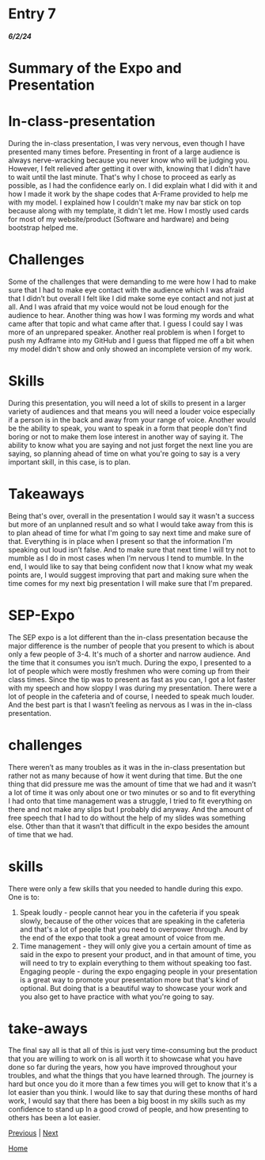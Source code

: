 # Entry 7
##### 6/2/24

# Summary of the Expo and Presentation

# In-class-presentation #
During the in-class presentation, I was very nervous, even though I have presented many times before. Presenting in front of a large audience is always nerve-wracking because you never know who will be judging you. However, I felt relieved after getting it over with, knowing that I didn't have to wait until the last minute. That's why I chose to proceed as early as possible, as I had the confidence early on. I did explain what I did with it and how I made it work by the shape codes that A-Frame provided to help me with my model. I explained how I couldn't make my nav bar stick on top because along with my template, it didn't let me. How I mostly used cards for most of my website/product (Software and hardware)  and being bootstrap helped me. 

# Challenges #
Some of the challenges that were demanding to me were how I had to make sure that I had to make eye contact with the audience which I was afraid that I didn’t but overall I felt like I did make some eye contact and not just at all. And I was afraid that my voice would not be loud enough for the audience to hear. Another thing was how I was forming my words and what came after that topic and what came after that. I guess I could say I was more of an unprepared speaker. Another real problem is when I forget to push my Adframe into my GitHub and I guess that flipped me off a bit when my model didn't show and only showed an incomplete version of my work.

# Skills #

During this presentation, you will need a lot of skills to present in a larger variety of audiences and that means you will need a louder voice especially if a person is in the back and away from your range of voice. Another would be the ability to speak, you want to speak in a form that people don't find boring or not to make them lose interest in another way of saying it. The ability to know what you are saying and not just forget the next line you are saying, so planning ahead of time on what you're going to say is a very important skill, in this case, is to plan.

# Takeaways #

Being that's over, overall in the presentation I would say it wasn't a success but more of an unplanned result and so what I would take away from this is to plan ahead of time for what I'm going to say next time and make sure of that. Everything is in place when I present so that the information I'm speaking out loud isn’t false. And to make sure that next time I will try not to mumble as I do in most cases when I’m nervous I tend to mumble. In the end, I would like to say that being confident now that I know what my weak points are, I would suggest improving that part and making sure when the time comes for my next big presentation I will make sure that I'm prepared.



# SEP-Expo #

The SEP expo is a lot different than the in-class presentation because the major difference is the number of people that you present to which is about only a few people of 3-4. It's much of a shorter and narrow audience. And the time that it consumes you isn’t much. During the expo, I presented to a lot of people which were mostly freshmen who were coming up from their class times. Since the tip was to present as fast as you can, I got a lot faster with my speech and how sloppy I was during my presentation. There were a lot of people in the cafeteria and of course, I needed to speak much louder. And the best part is that I wasn’t feeling as nervous as I was in the in-class presentation.

# challenges #

There weren’t as many troubles as it was in the in-class presentation but rather not as many because of how it went during that time. But the one thing that did pressure me was the amount of time that we had and it wasn’t a lot of time it was only about one or two minutes or so and to fit everything I had onto that time management was a struggle, I tried to fit everything on there and not make any slips but I probably did anyway. And the amount of free speech that I had to do without the help of my slides was something else. Other than that it wasn’t that difficult in the expo besides the amount of time that we had.

# skills #
 
There were only a few skills that you needed to handle during this expo.
One is to:
1. Speak loudly - people cannot hear you in the cafeteria if you speak slowly, because of the other voices that are speaking in the cafeteria and that's a lot of people that you need to overpower through. And by the end of the expo that took a great amount of voice from me.
2. Time management - they will only give you a certain amount of time as said in the expo to present your product, and in that amount of time, you will need to try to explain everything to them without speaking too fast.
Engaging people - during the expo engaging people in your presentation is a great way to promote your presentation more but that's kind of optional. But doing that is a beautiful way to showcase your work and you also get to have practice with what you're going to say.

# take-aways #

The final say all is that all of this is just very time-consuming but the product that you are willing to work on is all worth it to showcase what you have done so far during the years, how you have improved throughout your troubles, and what the things that you have learned through. The journey is hard but once you do it more than a few times you will get to know that it's a lot easier than you think. I would like to say that during these months of hard work, I would say that there has been a big boost in my skills such as my confidence to stand up In a good crowd of people, and how presenting to others has been a lot easier.


[Previous](entry06.md) | [Next](entry08.md)

[Home](../README.md)
